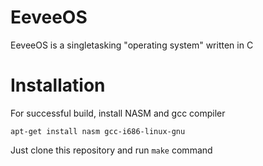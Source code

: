 # EeveeOS
EeveeOS is a singletasking "operating system" written in C
# Installation
For successful build, install NASM and gcc compiler

`apt-get install nasm gcc-i686-linux-gnu`

Just clone this repository and run `make` command